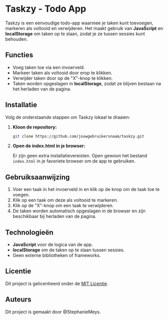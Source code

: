 # Taskzy - Todo App

Taskzy is een eenvoudige todo-app waarmee je taken kunt toevoegen, markeren als voltooid en verwijderen. Het maakt gebruik van **JavaScript** en **localStorage** om taken op te slaan, zodat je ze tussen sessies kunt behouden.

## Functies

- Voeg taken toe via een invoerveld.
- Markeer taken als voltooid door erop te klikken.
- Verwijder taken door op de "X"-knop te klikken.
- Taken worden opgeslagen in **localStorage**, zodat ze blijven bestaan na het herladen van de pagina.

## Installatie

Volg de onderstaande stappen om Taskzy lokaal te draaien:

1. **Kloon de repository:**

    ```bash
    git clone https://github.com/jouwgebruikersnaam/taskzy.git
    ```

2. **Open de index.html in je browser:**

    Er zijn geen extra installatievereisten. Open gewoon het bestand `index.html` in je favoriete browser om de app te gebruiken.

## Gebruiksaanwijzing

1. Voer een taak in het invoerveld in en klik op de knop om de taak toe te voegen.
2. Klik op een taak om deze als voltooid te markeren.
3. Klik op de "X"-knop om een taak te verwijderen.
4. De taken worden automatisch opgeslagen in de browser en zijn beschikbaar bij herladen van de pagina.

## Technologieën

- **JavaScript** voor de logica van de app.
- **localStorage** om de taken op te slaan tussen sessies.
- Geen externe bibliotheken of frameworks.

## Licentie

Dit project is gelicentieerd onder de [MIT Licentie](LICENSE).

## Auteurs

Dit project is gemaakt door @StephanieMeys.
